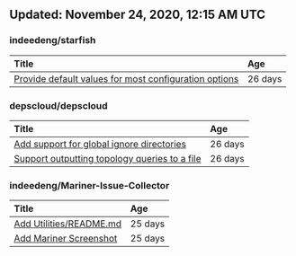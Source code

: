 ## Updated: November 24, 2020, 12:15 AM UTC


### indeedeng/starfish
|**Title**|**Age**|
|:----|:----|
|[Provide default values for most configuration options](https://github.com/indeedeng/starfish/issues/78)|26&nbsp;days|


### depscloud/depscloud
|**Title**|**Age**|
|:----|:----|
|[Add support for global ignore directories](https://github.com/depscloud/depscloud/issues/137)|26&nbsp;days|
|[Support outputting topology queries to a file](https://github.com/depscloud/depscloud/issues/135)|26&nbsp;days|


### indeedeng/Mariner-Issue-Collector
|**Title**|**Age**|
|:----|:----|
|[Add Utilities/README.md](https://github.com/indeedeng/Mariner-Issue-Collector/issues/30)|25&nbsp;days|
|[Add Mariner Screenshot](https://github.com/indeedeng/Mariner-Issue-Collector/issues/29)|25&nbsp;days|